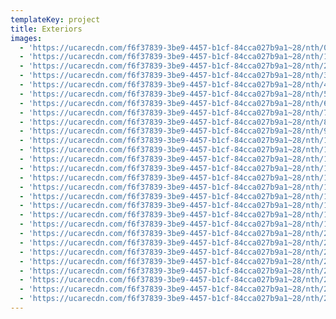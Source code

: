 ```yaml
---
templateKey: project
title: Exteriors
images:
  - 'https://ucarecdn.com/f6f37839-3be9-4457-b1cf-84cca027b9a1~28/nth/0/'
  - 'https://ucarecdn.com/f6f37839-3be9-4457-b1cf-84cca027b9a1~28/nth/1/'
  - 'https://ucarecdn.com/f6f37839-3be9-4457-b1cf-84cca027b9a1~28/nth/2/'
  - 'https://ucarecdn.com/f6f37839-3be9-4457-b1cf-84cca027b9a1~28/nth/3/'
  - 'https://ucarecdn.com/f6f37839-3be9-4457-b1cf-84cca027b9a1~28/nth/4/'
  - 'https://ucarecdn.com/f6f37839-3be9-4457-b1cf-84cca027b9a1~28/nth/5/'
  - 'https://ucarecdn.com/f6f37839-3be9-4457-b1cf-84cca027b9a1~28/nth/6/'
  - 'https://ucarecdn.com/f6f37839-3be9-4457-b1cf-84cca027b9a1~28/nth/7/'
  - 'https://ucarecdn.com/f6f37839-3be9-4457-b1cf-84cca027b9a1~28/nth/8/'
  - 'https://ucarecdn.com/f6f37839-3be9-4457-b1cf-84cca027b9a1~28/nth/9/'
  - 'https://ucarecdn.com/f6f37839-3be9-4457-b1cf-84cca027b9a1~28/nth/10/'
  - 'https://ucarecdn.com/f6f37839-3be9-4457-b1cf-84cca027b9a1~28/nth/11/'
  - 'https://ucarecdn.com/f6f37839-3be9-4457-b1cf-84cca027b9a1~28/nth/12/'
  - 'https://ucarecdn.com/f6f37839-3be9-4457-b1cf-84cca027b9a1~28/nth/13/'
  - 'https://ucarecdn.com/f6f37839-3be9-4457-b1cf-84cca027b9a1~28/nth/14/'
  - 'https://ucarecdn.com/f6f37839-3be9-4457-b1cf-84cca027b9a1~28/nth/15/'
  - 'https://ucarecdn.com/f6f37839-3be9-4457-b1cf-84cca027b9a1~28/nth/16/'
  - 'https://ucarecdn.com/f6f37839-3be9-4457-b1cf-84cca027b9a1~28/nth/17/'
  - 'https://ucarecdn.com/f6f37839-3be9-4457-b1cf-84cca027b9a1~28/nth/18/'
  - 'https://ucarecdn.com/f6f37839-3be9-4457-b1cf-84cca027b9a1~28/nth/19/'
  - 'https://ucarecdn.com/f6f37839-3be9-4457-b1cf-84cca027b9a1~28/nth/20/'
  - 'https://ucarecdn.com/f6f37839-3be9-4457-b1cf-84cca027b9a1~28/nth/21/'
  - 'https://ucarecdn.com/f6f37839-3be9-4457-b1cf-84cca027b9a1~28/nth/22/'
  - 'https://ucarecdn.com/f6f37839-3be9-4457-b1cf-84cca027b9a1~28/nth/23/'
  - 'https://ucarecdn.com/f6f37839-3be9-4457-b1cf-84cca027b9a1~28/nth/24/'
  - 'https://ucarecdn.com/f6f37839-3be9-4457-b1cf-84cca027b9a1~28/nth/25/'
  - 'https://ucarecdn.com/f6f37839-3be9-4457-b1cf-84cca027b9a1~28/nth/26/'
  - 'https://ucarecdn.com/f6f37839-3be9-4457-b1cf-84cca027b9a1~28/nth/27/'
---
```


